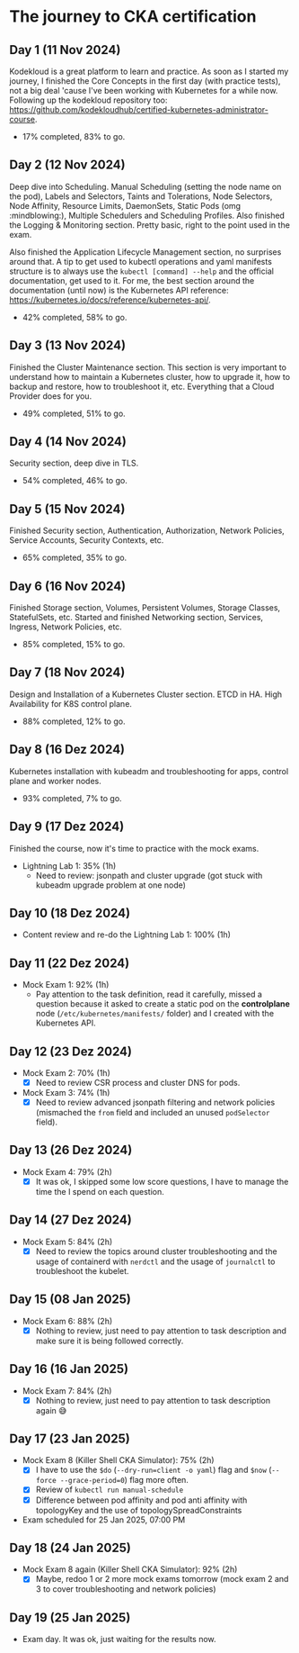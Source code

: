 # The journey to CKA certification

## Day 1 (11 Nov 2024)

Kodekloud is a great platform to learn and practice. As soon as I started my journey, I finished the Core Concepts in the first day (with practice tests), not a big deal 'cause I've been working with Kubernetes for a while now. Following up the kodekloud repository too: https://github.com/kodekloudhub/certified-kubernetes-administrator-course.

- 17% completed, 83% to go.

## Day 2 (12 Nov 2024)

Deep dive into Scheduling. Manual Scheduling (setting the node name on the pod), Labels and Selectors, Taints and Tolerations, Node Selectors, Node Affinity, Resource Limits, DaemonSets, Static Pods (omg :mindblowing:), Multiple Schedulers and Scheduling Profiles. Also finished the Logging & Monitoring section. Pretty basic, right to the point used in the exam.

Also finished the Application Lifecycle Management section, no surprises around that. A tip to get used to kubectl operations and yaml manifests structure is to always use the `kubectl [command] --help` and the official documentation, get used to it. For me, the best section around the documentation (until now) is the Kubernetes API reference: https://kubernetes.io/docs/reference/kubernetes-api/.

- 42% completed, 58% to go.

## Day 3 (13 Nov 2024)

Finished the Cluster Maintenance section. This section is very important to understand how to maintain a Kubernetes cluster, how to upgrade it, how to backup and restore, how to troubleshoot it, etc. Everything that a Cloud Provider does for you.

- 49% completed, 51% to go.

## Day 4 (14 Nov 2024)

Security section, deep dive in TLS.

- 54% completed, 46% to go.

## Day 5 (15 Nov 2024)

Finished Security section, Authentication, Authorization, Network Policies, Service Accounts, Security Contexts, etc.

- 65% completed, 35% to go.

## Day 6 (16 Nov 2024)

Finished Storage section, Volumes, Persistent Volumes, Storage Classes, StatefulSets, etc. Started and finished Networking section, Services, Ingress, Network Policies, etc.

- 85% completed, 15% to go.

## Day 7 (18 Nov 2024)

Design and Installation of a Kubernetes Cluster section. ETCD in HA. High Availability for K8S control plane.

- 88% completed, 12% to go.

## Day 8 (16 Dez 2024)

Kubernetes installation with kubeadm and troubleshooting for apps, control plane and worker nodes.

- 93% completed, 7% to go.

## Day 9 (17 Dez 2024)

Finished the course, now it's time to practice with the mock exams.

- Lightning Lab 1: 35% (1h)
  - Need to review: jsonpath and cluster upgrade (got stuck with kubeadm upgrade problem at one node)

## Day 10 (18 Dez 2024)

- Content review and re-do the Lightning Lab 1: 100% (1h)

## Day 11 (22 Dez 2024)

- Mock Exam 1: 92% (1h)
  - Pay attention to the task definition, read it carefully, missed a question because it asked to create a static pod on the **controlplane** node (`/etc/kubernetes/manifests/` folder) and I created with the Kubernetes API.

## Day 12 (23 Dez 2024)

- Mock Exam 2: 70% (1h)
  - [x] Need to review CSR process and cluster DNS for pods.
- Mock Exam 3: 74% (1h)
  - [x] Need to review advanced jsonpath filtering and network policies (mismached the `from` field and included an unused `podSelector` field).

## Day 13 (26 Dez 2024)

- Mock Exam 4: 79% (2h)
  - [x] It was ok, I skipped some low score questions, I have to manage the time the I spend on each question.

## Day 14 (27 Dez 2024)

- Mock Exam 5: 84% (2h)
  - [x] Need to review the topics around cluster troubleshooting and the usage of containerd with `nerdctl` and the usage of `journalctl` to troubleshoot the kubelet.

## Day 15 (08 Jan 2025)

- Mock Exam 6: 88% (2h)
  - [x] Nothing to review, just need to pay attention to task description and make sure it is being followed correctly.

## Day 16 (16 Jan 2025)

- Mock Exam 7: 84% (2h)
  - [x] Nothing to review, just need to pay attention to task description again 😅

## Day 17 (23 Jan 2025)

- Mock Exam 8 (Killer Shell CKA Simulator): 75% (2h)
  - [x] I have to use the `$do` (`--dry-run=client -o yaml`) flag and `$now` (`--force --grace-period=0`) flag more often.
  - [x] Review of `kubectl run manual-schedule`
  - [x] Difference between pod affinity and pod anti affinity with topologyKey and the use of topologySpreadConstraints
- Exam scheduled for 25 Jan 2025, 07:00 PM

## Day 18 (24 Jan 2025)

- Mock Exam 8 again (Killer Shell CKA Simulator): 92% (2h)
  - [x] Maybe, redoo 1 or 2 more mock exams tomorrow (mock exam 2 and 3 to cover troubleshooting and network policies)

## Day 19 (25 Jan 2025)

- Exam day. It was ok, just waiting for the results now.
